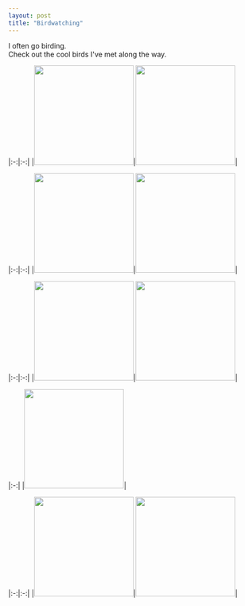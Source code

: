 ```yaml
---
layout: post
title: "Birdwatching"
---
```


I often go birding.\
Check out the cool birds I've met along the way.

|:-:|:-:|
|<img src="../../../assets/images/bird.jpg" height=200px>|<img src="../../../assets/images/bird2.jpg" height=200px>|

|:-:|:-:|
|<img src="../../../assets/images/bird3.jpg" height=200px>|<img src="../../../assets/images/bird7.jpg" height=200px>|

|:-:|:-:|
|<img src="../../../assets/images/bird8.jpg" height=200px>|<img src="../../../assets/images/bird9.jpg" height=200px>|

|:-:|
|<img src="../../../assets/images/bird4.jpg" height=200px>|

|:-:|:-:|
|<img src="../../../assets/images/bird5.jpg" height=200px>|<img src="../../../assets/images/bird6.jpg" height=200px>|